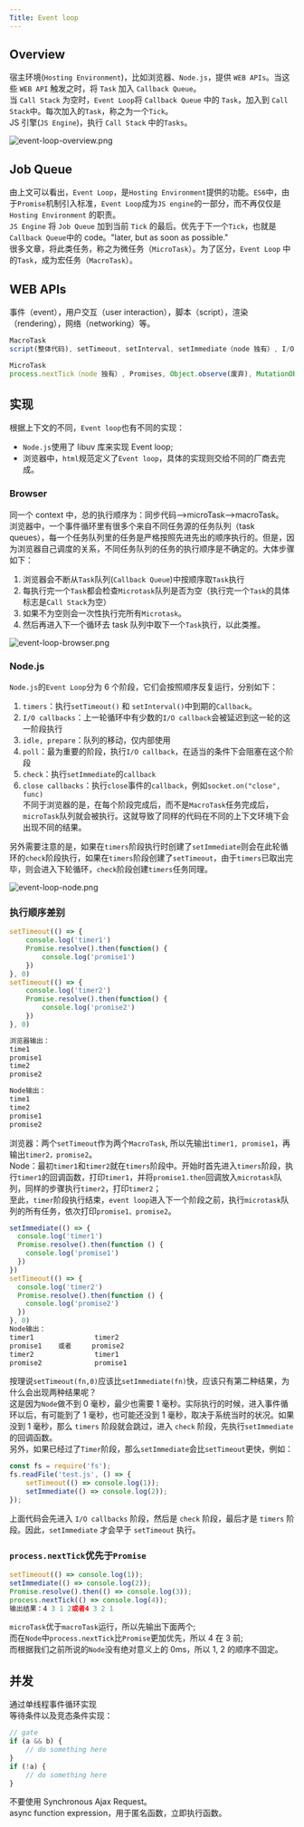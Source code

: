 ```yaml
---
Title: Event loop
---
```


## Overview

宿主环境(`Hosting Environment`)，比如浏览器、`Node.js`，提供 `WEB APIs`。当这些 `WEB API` 触发之时，将 `Task` 加入 `Callback Queue`。  
当 `Call Stack` 为空时，`Event Loop`将 `Callback Queue` 中的 `Task`，加入到 `Call Stack`中。每次加入的`Task`，称之为一个`Tick`。  
JS 引擎(`JS Engine`)，执行 `Call Stack` 中的`Tasks`。  

![event-loop-overview.png](/img/docs/event-loop/event-loop-overview.png)

## Job Queue

由上文可以看出，`Event Loop`，是`Hosting Environment`提供的功能。`ES6`中，由于`Promise`机制引入标准，`Event Loop`成为`JS engine`的一部分，而不再仅仅是 `Hosting Environment` 的职责。  
`JS Engine` 将 `Job Queue` 加到当前 `Tick` 的最后。优先于下一个`Tick`，也就是`Callback Queue`中的 code。"later, but as soon as possible."  
很多文章，将此类任务，称之为微任务（`MicroTask`）。为了区分，`Event Loop` 中的`Task`，成为宏任务（`MacroTask`）。  

## WEB APIs

事件（event），用户交互（user interaction），脚本（script），渲染（rendering），网络（networking）等。  

```javascript
MacroTask
script(整体代码), setTimeout, setInterval, setImmediate（node 独有）, I/O, UI rendering

MicroTask
process.nextTick（node 独有）, Promises, Object.observe(废弃), MutationObserver
```

## 实现

根据上下文的不同，`Event loop`也有不同的实现：

-   `Node.js`使用了 libuv 库来实现 Event loop;
-   浏览器中，`html`规范定义了`Event loop`，具体的实现则交给不同的厂商去完成。

### Browser

同一个 context 中，总的执行顺序为：同步代码—>microTask—>macroTask。  
浏览器中，一个事件循环里有很多个来自不同任务源的任务队列（task queues），每一个任务队列里的任务是严格按照先进先出的顺序执行的。但是，因为浏览器自己调度的关系，不同任务队列的任务的执行顺序是不确定的。大体步骤如下：

1. 浏览器会不断从`Task`队列(`Callback Queue`)中按顺序取`Task`执行
2. 每执行完一个`Task`都会检查`Microtask`队列是否为空（执行完一个`Task`的具体标志是`Call Stack`为空）
3. 如果不为空则会一次性执行完所有`Microtask`。
4. 然后再进入下一个循环去 task 队列中取下一个`Task`执行，以此类推。  

![event-loop-browser.png](/img/docs/event-loop/event-loop-browser.png)

### Node.js

`Node.js`的`Event Loop`分为 6 个阶段，它们会按照顺序反复运行，分别如下：

1. `timers`：执行`setTimeout()` 和 `setInterval()`中到期的`Callback`。
2. `I/O callbacks`：上一轮循环中有少数的`I/O callback`会被延迟到这一轮的这一阶段执行
3. `idle, prepare`：队列的移动，仅内部使用
4. `poll`：最为重要的阶段，执行`I/O callback`，在适当的条件下会阻塞在这个阶段
5. `check`：执行`setImmediate`的`callback`
6. `close callbacks`：执行`close`事件的`callback`，例如`socket.on("close", func)`  
   不同于浏览器的是，在每个阶段完成后，而不是`MacroTask`任务完成后，`microTask`队列就会被执行。这就导致了同样的代码在不同的上下文环境下会出现不同的结果。

另外需要注意的是，如果在`timers`阶段执行时创建了`setImmediate`则会在此轮循环的`check`阶段执行，如果在`timers`阶段创建了`setTimeout`，由于`timers`已取出完毕，则会进入下轮循环，`check`阶段创建`timers`任务同理。

![event-loop-node.png](/img/docs/event-loop/event-loop-node.png)

### 执行顺序差别

```javascript
setTimeout(() => {
    console.log('timer1')
    Promise.resolve().then(function() {
        console.log('promise1')
    })
}, 0)
setTimeout(() => {
    console.log('timer2')
    Promise.resolve().then(function() {
        console.log('promise2')
    })
}, 0)

浏览器输出：
time1
promise1
time2
promise2

Node输出：
time1
time2
promise1
promise2
```

浏览器：两个`setTimeout`作为两个`MacroTask`, 所以先输出`timer1, promise1`，再输出`timer2，promise2`。  
Node：最初`timer1`和`timer2`就在`timers`阶段中。开始时首先进入`timers`阶段，执行`timer1`的回调函数，打印`timer1`，并将`promise1.then`回调放入`microtask`队列，同样的步骤执行`timer2`，打印`timer2`；  
至此，`timer`阶段执行结束，`event loop`进入下一个阶段之前，执行`microtask`队列的所有任务，依次打印`promise1、promise2`。

```javascript
setImmediate(() => {
  console.log('timer1')
  Promise.resolve().then(function () {
    console.log('promise1')
  })
})
setTimeout(() => {
  console.log('timer2')
  Promise.resolve().then(function () {
    console.log('promise2')
  })
}, 0)
Node输出：
timer1               timer2
promise1    或者     promise2
timer2               timer1
promise2             promise1
```

按理说`setTimeout(fn,0)`应该比`setImmediate(fn)`快，应该只有第二种结果，为什么会出现两种结果呢？  
这是因为`Node`做不到 0 毫秒，最少也需要 1 毫秒。实际执行的时候，进入事件循环以后，有可能到了 1 毫秒，也可能还没到 1 毫秒，取决于系统当时的状况。如果没到 1 毫秒，那么 `timers` 阶段就会跳过，进入 `check` 阶段，先执行`setImmediate`的回调函数。  
另外，如果已经过了`Timer`阶段，那么`setImmediate`会比`setTimeout`更快，例如：

```javascript
const fs = require('fs');
fs.readFile('test.js', () => {
    setTimeout(() => console.log(1));
    setImmediate(() => console.log(2));
});
```

上面代码会先进入 `I/O callbacks` 阶段，然后是 `check` 阶段，最后才是 `timers` 阶段。因此，`setImmediate` 才会早于 `setTimeout` 执行。

### `process.nextTick`优先于`Promise`

```javascript
setTimeout(() => console.log(1));
setImmediate(() => console.log(2));
Promise.resolve().then(() => console.log(3));
process.nextTick(() => console.log(4));
输出结果：4 3 1 2或者4 3 2 1
```

`microTask`优于`macroTask`运行，所以先输出下面两个;  
而在`Node`中`process.nextTick`比`Promise`更加优先，所以 4 在 3 前;  
而根据我们之前所说的`Node`没有绝对意义上的 0ms，所以 1, 2 的顺序不固定。

## 并发

通过单线程事件循环实现  
等待条件以及竞态条件实现：

```javascript
// gate
if (a && b) {
    // do something here
}
if (!a) {
    // do something here
}
```

不要使用 Synchronous Ajax Request。  
async function expression，用于匿名函数，立即执行函数。
